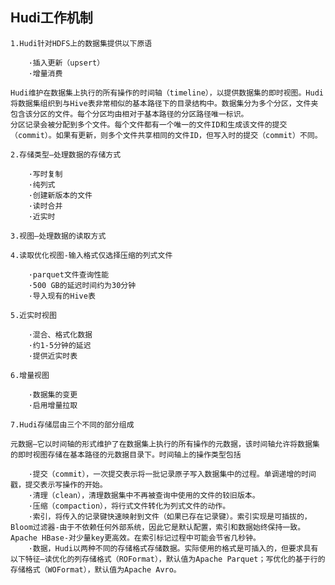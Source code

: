 ## Hudi工作机制

    1.Hudi针对HDFS上的数据集提供以下原语
    
        ·插入更新（upsert）
        ·增量消费
    
    Hudi维护在数据集上执行的所有操作的时间轴（timeline），以提供数据集的即时视图。Hudi将数据集组织到与Hive表非常相似的基本路径下的目录结构中。数据集分为多个分区，文件夹包含该分区的文件。每个分区均由相对于基本路径的分区路径唯一标识。
    分区记录会被分配到多个文件。每个文件都有一个唯一的文件ID和生成该文件的提交（commit）。如果有更新，则多个文件共享相同的文件ID，但写入时的提交（commit）不同。
    
    2.存储类型–处理数据的存储方式
    
        ·写时复制
        ·纯列式
        ·创建新版本的文件
        ·读时合并
        ·近实时
    
    3.视图–处理数据的读取方式
    
    4.读取优化视图-输入格式仅选择压缩的列式文件
    
        ·parquet文件查询性能
        ·500 GB的延迟时间约为30分钟
        ·导入现有的Hive表
    
    5.近实时视图
    
        ·混合、格式化数据
        ·约1-5分钟的延迟
        ·提供近实时表
    
    6.增量视图
    
        ·数据集的变更
        ·启用增量拉取
    
    7.Hudi存储层由三个不同的部分组成
    
    元数据–它以时间轴的形式维护了在数据集上执行的所有操作的元数据，该时间轴允许将数据集的即时视图存储在基本路径的元数据目录下。时间轴上的操作类型包括
    
        ·提交（commit），一次提交表示将一批记录原子写入数据集中的过程。单调递增的时间戳，提交表示写操作的开始。
        ·清理（clean），清理数据集中不再被查询中使用的文件的较旧版本。
        ·压缩（compaction），将行式文件转化为列式文件的动作。
        ·索引，将传入的记录键快速映射到文件（如果已存在记录键）。索引实现是可插拔的，Bloom过滤器-由于不依赖任何外部系统，因此它是默认配置，索引和数据始终保持一致。Apache HBase-对少量key更高效。在索引标记过程中可能会节省几秒钟。
        ·数据，Hudi以两种不同的存储格式存储数据。实际使用的格式是可插入的，但要求具有以下特征–读优化的列存储格式（ROFormat），默认值为Apache Parquet；写优化的基于行的存储格式（WOFormat），默认值为Apache Avro。

    